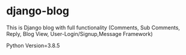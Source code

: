 # django-blog
This is Django blog with full functionality (Comments, Sub Comments, Reply, Blog View, User-Login/Signup,Message Framework)

Python Version=3.8.5
